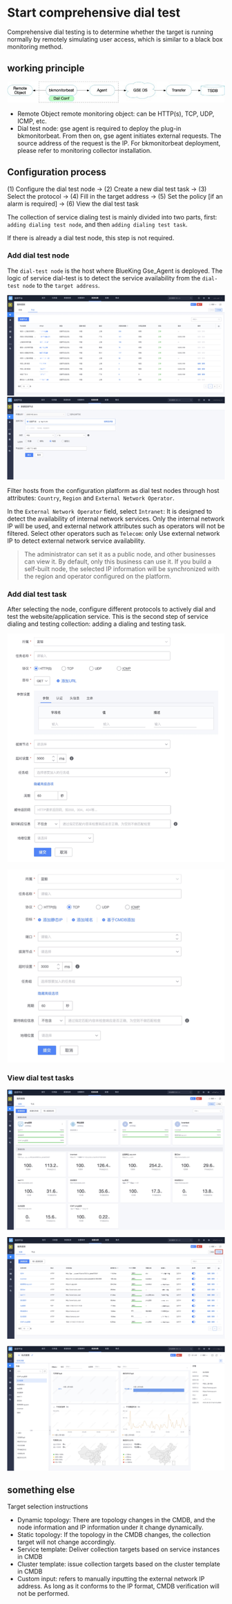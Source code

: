 # Start comprehensive dial test

Comprehensive dial testing is to determine whether the target is running normally by remotely simulating user access, which is similar to a black box monitoring method.

## working principle

![](media/16618549552907.jpg)

* Remote Object remote monitoring object: can be HTTP(s), TCP, UDP, ICMP, etc.
* Dial test node: gse agent is required to deploy the plug-in bkmonitorbeat. From then on, gse agent initiates external requests. The source address of the request is the IP. For bkmonitorbeat deployment, please refer to monitoring collector installation.

## Configuration process

(1) Configure the dial test node → (2) Create a new dial test task → (3) Select the protocol → (4) Fill in the target address → (5) Set the policy [if an alarm is required] → (6) View the dial test task

The collection of service dialing test is mainly divided into two parts, first: `adding dialing test node`, and then `adding dialing test task`.

If there is already a dial test node, this step is not required.


### Add dial test node

The `dial-test node` is the host where BlueKing Gse_Agent is deployed. The logic of service dial-test is to detect the service availability from the `dial-test node` to the `target address`.

![](media/16618550720850.jpg)
![](media/16618550771707.jpg)


Filter hosts from the configuration platform as dial test nodes through host attributes: `Country`, `Region` and `External Network Operator`.

In the `External Network Operator` field, select `Intranet`: It is designed to detect the availability of internal network services. Only the internal network IP will be used, and external network attributes such as operators will not be filtered. Select other operators such as `Telecom`: only Use external network IP to detect external network service availability.

> The administrator can set it as a public node, and other businesses can view it. By default, only this business can use it. If you build a self-built node, the selected IP information will be synchronized with the region and operator configured on the platform.

### Add dial test task

After selecting the node, configure different protocols to actively dial and test the website/application service. This is the second step of service dialing and testing collection: adding a dialing and testing task.

![](media/16921736146969.jpg)

![](media/16921736296097.jpg)

### View dial test tasks

![](media/16618551577842.jpg)

![](media/16618551652180.jpg)

![](media/16618551736663.jpg)


## something else

Target selection instructions

* Dynamic topology: There are topology changes in the CMDB, and the node information and IP information under it change dynamically.
* Static topology: If the topology in the CMDB changes, the collection target will not change accordingly.
* Service template: Deliver collection targets based on service instances in CMDB
* Cluster template: issue collection targets based on the cluster template in CMDB
* Custom input: refers to manually inputting the external network IP address. As long as it conforms to the IP format, CMDB verification will not be performed.